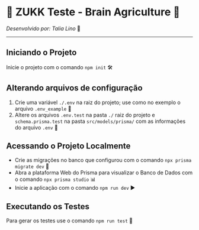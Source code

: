 # 🚀 ZUKK Teste - Brain Agriculture 🌱
*Desenvolvido por: Talia Lino* 🌟

---

## Iniciando o Projeto
Inicie o projeto com o comando `npm init` 🛠️

## Alterando arquivos de configuração
1. Crie uma variável `./.env` na raiz do projeto; use como no exemplo o arquivo `.env_example` 📝
2. Altere os arquivos `.env.test` na pasta `./` raiz do projeto e `schema.prisma.test` na pasta `src/models/prisma/` com as informações do arquivo `.env` 🔄

## Acessando o Projeto Localmente
- Crie as migrações no banco que configurou com o comando `npx prisma migrate dev` 💾
- Abra a plataforma Web do Prisma para visualizar o Banco de Dados com o comando `npx prisma studio` 📊
- Inicie a aplicação com o comando `npm run dev` ▶️

## Executando os Testes
Para gerar os testes use o comando `npm run test` 🧪

